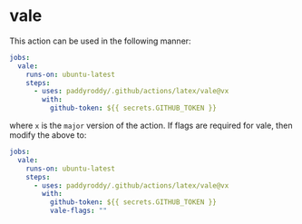 # vale

This action can be used in the following manner:

```yaml
jobs:
  vale:
    runs-on: ubuntu-latest
    steps:
      - uses: paddyroddy/.github/actions/latex/vale@vx
        with:
          github-token: ${{ secrets.GITHUB_TOKEN }}
```

where `x` is the `major` version of the action. If flags are
required for vale, then modify the above to:

```yaml
jobs:
  vale:
    runs-on: ubuntu-latest
    steps:
      - uses: paddyroddy/.github/actions/latex/vale@vx
        with:
          github-token: ${{ secrets.GITHUB_TOKEN }}
          vale-flags: ""
```
